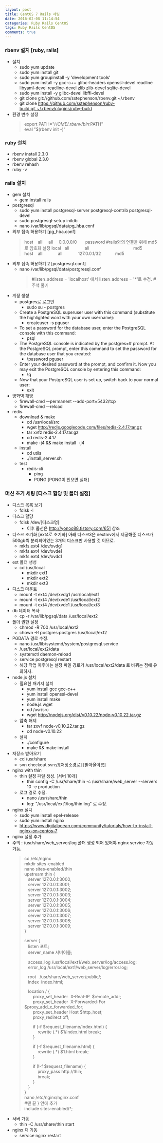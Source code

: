 ```yaml
---
layout: post
title: CentOS 7 Rails 세팅
date: 2016-02-08 11:14:54
categories: Ruby Rails CentOS
tags: Ruby Rails CentOS
comments: true
---
```

### rbenv 설치 [ruby, rails]
* 설치
    * sudo yum update
    * sudo yum install git
    * sudo yum groupinstall -y 'development tools'
    * sudo yum install -y gcc-c++ glibc-headers openssl-devel readline libyaml-devel readline-devel zlib zlib-devel  sqlite-devel
    * sudo yum install -y glibc-devel libffi-devel
    * git clone git://github.com/sstephenson/rbenv.git ~/.rbenv
    * git clone https://github.com/sstephenson/ruby-build.git ~/.rbenv/plugins/ruby-build
* 환경 변수 설정
    >export PATH="$HOME/.rbenv/bin:$PATH"  
    >eval "$(rbenv init -)"

### ruby 설치
* rbenv install 2.3.0
* rbenv global 2.3.0
* rbenv rehash
* ruby -v

### rails 설치
* gem 설치
    * gem install rails
* postgresql
    * sudo yum install postgresql-server postgresql-contrib postgresql-devel
    * sudo postgresql-setup initdb
    * nano /var/lib/pgsql/data/pg_hba.conf
* 외부 접속 허용하기 [pg_hba.conf]
    > host    all     all     0.0.0.0/0       password
    >#rails와의 연결을 위해 md5로 암호화 설정
    >local   all             all                                     md5  
    >host    all             all             127.0.0.1/32            md5
* 외부 접속 허용하기 2 [postgresql.conf]
    * nano /var/lib/pgsql/data/postgresql.conf
        >#listen_address = 'localhost' 에서 listen_address = '*'로 수정. # 주석 풀기
* 계정 생성
    * postgres로 로그인
        * sudo su - postgres 
    * Create a PostgreSQL superuser user with this command (substitute the highlighted word with your own username):
        * createuser -s pguser
    * To set a password for the database user, enter the PostgreSQL console with this command: 
        * psql
    * The PostgreSQL console is indicated by the postgres=# prompt. At the PostgreSQL prompt, enter this command to set the password for the database user that you created:
        * \password pguser
    * Enter your desired password at the prompt, and confirm it. Now you may exit the PostgreSQL console by entering this command: 
        * \q 
    * Now that your PostgreSQL user is set up, switch back to your normal user:
        * exit
* 방화벽 개방
    * firewall-cmd --permanent --add-port=5432/tcp
    * firewall-cmd --reload
* redis
    * download & make
        * cd /usr/local/src 
        * wget http://redis.googlecode.com/files/redis-2.4.17.tar.gz
        * tar xvfz redis-2.4.17.tar.gz
        * cd redis-2.4.17
        * make -j4 && make install  -j4
    * install
        * cd utils
        * ./install_server.sh
    * test
        * redis-cli
            * ping
            * PONG [PONG이 안오면 실패]

### 머신 초기 세팅 [디스크 할당 및 폴더 설정]
* 디스크 목록 보기
    * fdisk -l
* 디스크 할당
    * fdisk /dev/[디스크명]
        * 이후 옵션은 <http://yonoo88.tistory.com/651> 참조
* 디스크 초기화 [ext4로 초기화] 아래 디스크3은 nextmv에서 제공해준 디스크가 500gb씩 분리되어있는 3개의 디스크만 사용할 것 이므로.
    * mkfs.ext4 /dev/xvdg1
    * mkfs.ext4 /dev/xvde1
    * mkfs.ext4 /dev/xvdc1
* ext 폴더 생성
    * cd /usr/local
        * mkdir ext1
        * mkdir ext2
        * mkdir ext3     
* 디스크 마운트
    * mount -t ext4 /dev/xvdg1 /usr/local/ext1
    * mount -t ext4 /dev/xvde1 /usr/local/ext2
    * mount -t ext4 /dev/xvdc1 /usr/local/ext3
* db 데이터 복사
    * cp -r /var/lib/pgsql/data /usr/local/ext2
* 폴더 권한 설정
    * chmod -R 700 /usr/local/ext2
    * chown -R postgres:postgres /usr/local/ext2
* PGDATA 경로 수정. 
    * nano /usr/lib/systemd/system/postgresql.service
    * /usr/local/ext2/data
    * systemctl daemon-reload
    * service postgresql restart
    * 해당 작업 이후에는 설정 파일 경로가  /usr/local/ext2/data 로 바뀌는 점에 유의하자.
* node.js 설치
    * 필요한 패키지 설치
        * yum install gcc gcc-c++
        * yum install openssl-devel
        * yum install make
        * node.js wget
        * cd /usr/src
        * wget http://nodejs.org/dist/v0.10.22/node-v0.10.22.tar.gz
    * 압축 해제
        * tar zxvf node-v0.10.22.tar.gz
        * cd node-v0.10.22
    * 설치
        * ./configure
        * make && make install
* 저장소 받아오기
    * cd /usr/share
    * svn checkout svn://[저장소경로] [받아올이름]
* nginx with thin
    * thin 설정 파일 생성. [서버 10개]
        * thin config -C /usr/share/thin -c /usr/share/web_server --servers 10 -e production 
    * 로그 경로 수정.
        * nano /usr/share/thin
        * log: "/usr/local/ext1/log/thin.log" 로 수정.
* nginx 설치
    * sudo yum install epel-release
    * sudo yum install nginx
    * <https://www.digitalocean.com/community/tutorials/how-to-install-nginx-on-centos-7>
* nginx 설정 추가
* ​주의 : /usr/share/web_server/log 폴더 생성 되어 있어야 nginx service 가동 가능.
    >cd /etc/nginx  
    >mkdir sites-enabled  
    >nano sites-enabled/thin  
    >upstream thin {  
    >   server 127.0.0.1:3000;  
    >   server 127.0.0.1:3001;  
    >   server 127.0.0.1:3002;  
    >   server 127.0.0.1:3003;  
    >   server 127.0.0.1:3004;  
    >   server 127.0.0.1:3005;  
    >   server 127.0.0.1:3006;  
    >   server 127.0.0.1:3007;  
    >   server 127.0.0.1:3008;  
    >   server 127.0.0.1:3009;  
    >}  
    >  
    >server {  
    >   listen 포트;  
    >   server_name 서버이름;  
    >  
    >   access_log /usr/local/ext1/web_server/log/access.log;  
    >   error_log /usr/local/ext1/web_server/log/error.log;  
    >  
    >   root   /usr/share/web_server/public/;  
    >   index  index.html;  
    >  
    >   location / {  
    >       proxy_set_header  X-Real-IP  $remote_addr;  
    >       proxy_set_header  X-Forwarded-For $proxy_add_x_forwarded_for;  
    >       proxy_set_header Host $http_host;  
    >       proxy_redirect off;  
    >  
    >       if (-f $request_filename/index.html) {  
    >           rewrite (.*) $1/index.html break;  
    >       }  
    >  
    >       if (-f $request_filename.html) {  
    >           rewrite (.*) $1.html break;  
    >       }  
    >  
    >       if (!-f $request_filename) {  
    >           proxy_pass http://thin;  
    >           break;  
    >       }  
    >   }  
    >}  
    >nano /etc/nginx/nginx.conf  
    >#맨 끝 } 안에 추가  
    >include sites-enabled/*;
* 서버 가동
    * thin -C /usr/share/thin start
* nginx 재 가동
    * service nginx restart